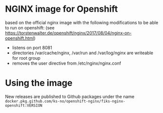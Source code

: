 # NGINX image for Openshift

based on the official nginx image with the following modifications to be able to run on openshift:
(see https://torstenwalter.de/openshift/nginx/2017/08/04/nginx-on-openshift.html)

- listens on port 8081
- directories /var/cache/nginx, /var/run and /var/log/nginx are writeable for root group
- removes the user directive from /etc/nginx/nginx.conf

# Using the image

New releases are published to Github packages under the name `docker.pkg.github.com/ks-no/openshift-nginx/fiks-nginx-openshift:VERSION`
